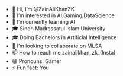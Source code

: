 - 👋 Hi, I’m @ZainAliKhanZK
- 👀 I’m interested in AI,Gaming,DataScience
- 🌱 I’m currently learning AI
- 🎓 Sindh Madressatul Islam University
- 🎓 Doing Bachelors in Artificial Intelligence
- 💞️ I’m looking to collaborate on MLSA
- 📫 How to reach me zainalikhan_zk_(Insta)
- 😄 Pronouns: Gamer
- ⚡ Fun fact: You

<!---
ZainAliKhanZK/ZainAliKhanZK is a ✨ special ✨ repository because its `README.md` (this file) appears on your GitHub profile.
You can click the Preview link to take a look at your changes.
--->
